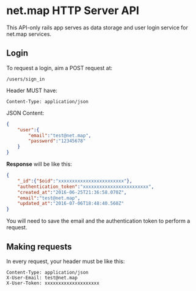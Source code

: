 # net.map HTTP Server API

This API-only rails app serves as data storage and user login service for net.map services.

## Login 
To request a login, aim a POST request at:
```
/users/sign_in
```

Header MUST have:
```
Content-Type: application/json
```

JSON Content:
```json
{
    "user":{
        "email":"test@net.map",
        "password":"12345678"
    }
}
```
  
**Response** will be like this:
```json
{
    "_id":{"$oid":"xxxxxxxxxxxxxxxxxxxxxxxx"},
    "authentication_token":"xxxxxxxxxxxxxxxxxxxxxxxx",
    "created_at":"2016-06-25T21:36:58.070Z",
    "email":"test@net.map",
    "updated_at":"2016-07-06T18:48:40.560Z"
}
```

You will need to save the email and the authentication token to perform a request.

## Making requests

In every request, your header must be like this:
```
Content-Type: application/json
X-User-Email: test@net.map
X-User-Token: xxxxxxxxxxxxxxxxxxxx
```